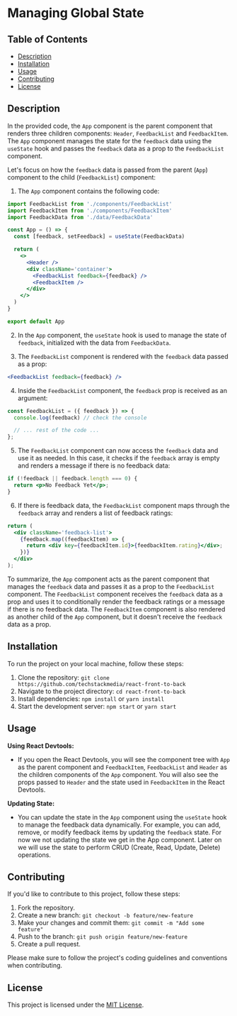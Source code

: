 # Managing Global State

## Table of Contents

- [Description](#description)
- [Installation](#installation)
- [Usage](#usage)
- [Contributing](#contributing)
- [License](#license)

## Description

In the provided code, the `App` component is the parent component that renders three children components: `Header`, `FeedbackList` and `FeedbackItem`. The `App` component manages the state for the `feedback` data using the `useState` hook and passes the `feedback` data as a prop to the `FeedbackList` component.

Let's focus on how the `feedback` data is passed from the parent (`App`) component to the child (`FeedbackList`) component:

1. The `App` component contains the following code:

```jsx
import FeedbackList from './components/FeedbackList'
import FeedbackItem from './components/FeedbackItem'
import FeedbackData from './data/FeedbackData'

const App = () => {
  const [feedback, setFeedback] = useState(FeedbackData)

  return (
    <>
      <Header />
      <div className='container'>
        <FeedbackList feedback={feedback} />
        <FeedbackItem />
      </div>
    </>
  )
}

export default App
```

2. In the `App` component, the `useState` hook is used to manage the state of `feedback`, initialized with the data from `FeedbackData`.

3. The `FeedbackList` component is rendered with the `feedback` data passed as a prop:

```jsx
<FeedbackList feedback={feedback} />
```

4. Inside the `FeedbackList` component, the `feedback` prop is received as an argument:

```jsx
const FeedbackList = ({ feedback }) => {
  console.log(feedback) // check the console 

  // ... rest of the code ...
};
```

5. The `FeedbackList` component can now access the `feedback` data and use it as needed. In this case, it checks if the `feedback` array is empty and renders a message if there is no feedback data:

```jsx
if (!feedback || feedback.length === 0) {
  return <p>No Feedback Yet</p>;
}
```

6. If there is feedback data, the `FeedbackList` component maps through the `feedback` array and renders a list of feedback ratings:

```jsx
return (
  <div className='feedback-list'>
    {feedback.map((feedbackItem) => {
      return <div key={feedbackItem.id}>{feedbackItem.rating}</div>;
    })}
  </div>
);
```

To summarize, the `App` component acts as the parent component that manages the `feedback` data and passes it as a prop to the `FeedbackList` component. The `FeedbackList` component receives the `feedback` data as a prop and uses it to conditionally render the feedback ratings or a message if there is no feedback data. The `FeedbackItem` component is also rendered as another child of the `App` component, but it doesn't receive the `feedback` data as a prop.

## Installation

To run the project on your local machine, follow these steps:

1. Clone the repository: `git clone https://github.com/techstackmedia/react-front-to-back`
2. Navigate to the project directory: `cd react-front-to-back`
3. Install dependencies: `npm install` or `yarn install`
4. Start the development server: `npm start` or `yarn start`

## Usage

**Using React Devtools:**

- If you open the React Devtools, you will see the component tree with `App` as the parent component and `FeedbackItem`, `FeedbackList` and `Header` as the children components of the `App` component. You will also see the props passed to `Header` and the state used in `FeedbackItem` in the React Devtools.

**Updating State:**

- You can update the state in the `App` component using the `useState` hook to manage the feedback data dynamically. For example, you can add, remove, or modify feedback items by updating the `feedback` state. For now we not updating the state we get in the App component. Later on we will use the state to perform CRUD (Create, Read, Update, Delete) operations.

## Contributing

If you'd like to contribute to this project, follow these steps:

1. Fork the repository.
2. Create a new branch: `git checkout -b feature/new-feature`
3. Make your changes and commit them: `git commit -m "Add some feature"`
4. Push to the branch: `git push origin feature/new-feature`
5. Create a pull request.

Please make sure to follow the project's coding guidelines and conventions when contributing.

## License

This project is licensed under the [MIT License](https://opensource.org/licenses/MIT).
